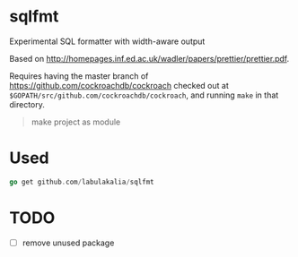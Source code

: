 # sqlfmt

Experimental SQL formatter with width-aware output

Based on http://homepages.inf.ed.ac.uk/wadler/papers/prettier/prettier.pdf.

Requires having the master branch of https://github.com/cockroachdb/cockroach checked out at `$GOPATH/src/github.com/cockroachdb/cockroach`, and running `make` in that directory.

> make project as module

# Used
```go
go get github.com/labulakalia/sqlfmt
```

# TODO
- [ ] remove unused package